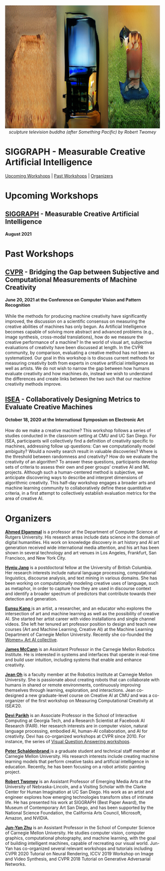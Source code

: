 <link rel="shortcut icon" type="image/x-icon" href="favicon.ico">

<p align="center">
<img width="1200" height="400" max-width="100%" height="auto" src="https://raw.githubusercontent.com/pschaldenbrand/cmmc_cvpr21.github.io/master/three_ekphrases.jpg">
<br>
<em>sculpture television buddha (after Something Pacific) by Robert Twomey</em>
</p>

# SIGGRAPH - Measurable Creative Artificial Intelligence

[Upcoming Workshops](#upcoming-workshop) | [Past Workshops](#past-workshops) | [Organizers](#organizers)


# Upcoming Workshops

## [SIGGRAPH](http://mcreativeai.org/SIGGRAPH) - Measurable Creative Artificial Intelligence

#### August 2021



# Past Workshops

## [CVPR](http://cmmc-cvpr21.com/) - Bridging the Gap between Subjective and Computational Measurements of Machine Creativity

#### June 20, 2021 at the Conference on Computer Vision and Pattern Recognition

While the methods for producing machine creativity have significantly improved, the discussion on a scientific consensus on measuring the creative abilities of machines has only begun. As Artificial Intelligence becomes capable of solving more abstract and advanced problems (e.g., image synthesis, cross-modal translations), how do we measure the creative performance of a machine? In the world of visual art, subjective evaluations of creativity have been discussed at length. In the CVPR community, by comparison, evaluating a creative method has not been as systematized. Our goal in this workshop is to discuss current methods for measuring creativity both from experts in creative artificial intelligence as well as artists. We do not wish to narrow the gap between how humans evaluate creativity and how machines do, instead we wish to understand the differences and create links between the two such that our machine creativity methods improve.

## [ISEA](https://mcreativeai.github.io/) - Collaboratively Designing Metrics to Evaluate Creative Machines

#### October 18, 2020 at the International Symposium on Electronic Art

How do we make a creative machine? This workshop follows a series of studies conducted in the classroom setting at CMU and UC San Diego. For ISEA, participants will collectively find a definition of creativity specific to machines, addressing follow up questions: Can we computationally model ambiguity? Would a novelty search result in valuable discoveries? Where is the threshold between randomness and creativity? How do we evaluate the creativity of an algorithm? To answer these questions, participants develop sets of criteria to assess their own and peer groups’ creative AI and ML projects. Although such a human-centered method is subjective, we anticipate discovering ways to describe and interpret dimensions of algorithmic creativity. This half-day workshop engages a broader arts and machine learning community to collaboratively define these quantitative criteria, in a first attempt to collectively establish evaluation metrics for the area of creative AI.

# Organizers

[__Ahmed Elgammal__](https://sites.rutgers.edu/ahmed-elgammal/) is a professor at the Department of Computer Science at Rutgers University. His research areas include data science in the domain of digital humanities. His work on knowledge discovery in art history and AI art generation received wide international media attention, and his art has been shown in several technology and art venues in Los Angeles, Frankfurt, San Francisco, and New York City.

[__Hyeju Jang__](https://www.cs.ubc.ca/~hyejuj/) is a postdoctoral fellow at the University of British Columbia. Her research interests include natural language processing, computational linguistics, discourse analysis, and text mining in various domains. She has been working on computationally modeling creative uses of language, such as metaphor, in order to capture how they are used in discourse context and identify a broader spectrum of predictors that contribute towards their detection and generation.

[__Eunsu Kang__ ](Http://kangeunsu.com) is an artist, a researcher, and an educator who explores the intersection of art and machine learning as well as the possibility of creative AI. She started her artist career with video installations and single channel videos. She left her tenured art professor position to design and teach new courses (Art and Machine Learning, Creative AI) at the Machine Learning Department of Carnegie Mellon University. Recently she co-founded the [Women+ Art AI collective](https://womenart.ai/).

[__James McCann__](http://www.cs.cmu.edu/~jmccann/) is an Assistant Professor in the Carnegie Mellon Robotics Institute. He is interested in systems and interfaces that operate in real-time and build user intuition, including systems that enable and enhance creativity.

[__Jean Oh__](www.cs.cmu.edu/~jeanoh/) is a faculty member at the Robotics Institute at Carnegie Mellon University. She is passionate about creating robots that can collaborate with humans in shared or remote environments, continuously improving themselves through learning, exploration, and interactions. Jean co-designed a new graduate-level course on Creative AI at CMU and was a co-organizer of the first workshop on Measuring Computational Creativity at ISEA’20.

[__Devi Parikh__](https://www.cc.gatech.edu/~parikh/) is an Associate Professor in the School of Interactive Computing at Georgia Tech, and a Research Scientist at Facebook AI Research (FAIR). Her research interests are in computer vision, natural language processing, embodied AI, human-AI collaboration, and AI for creativity. Devi has co-organized workshops at CVPR since 2010. For instance, the series of [Visual Question Answering workshops](https://visualqa.org/workshop.html).

[__Peter Schaldenbrand__ ](https://pschaldenbrand.github.io/) is a graduate student and technical staff member at Carnegie Mellon University.  His research interests include creating machine learning models that perform creative tasks and artificial intelligence in education.  Recently, he has been focusing on a robot artistic painting project.

[__Robert Twomey__](roberttwomey.com) is an Assistant Professor of Emerging Media Arts at the University of Nebraska-Lincoln, and a Visiting Scholar with the Clarke Center for Human Imagination at UC San Diego. His work as an artist and engineer explores how emerging technologies transform sites of intimate life. He has presented his work at SIGGRAPH (Best Paper Award), the Museum of Contemporary Art San Diego, and has been supported by the National Science Foundation, the California Arts Council, Microsoft, Amazon, and NVIDIA.

[__Jun-Yan Zhu__](https://www.cs.cmu.edu/~junyanz/) is an Assistant Professor in the School of Computer Science of Carnegie Mellon University. He studies computer vision, computer graphics, computational photography, and machine learning, with the goal of building intelligent machines, capable of recreating our visual world. Jun-Yan has co-organized several relevant workshops and tutorials including CVPR 2020 Tutorial on Neural Rendering, ICCV 2019 Workshop on Image and Video Synthesis, and CVPR 2018 Tutorial on Generative Adversarial Networks.
